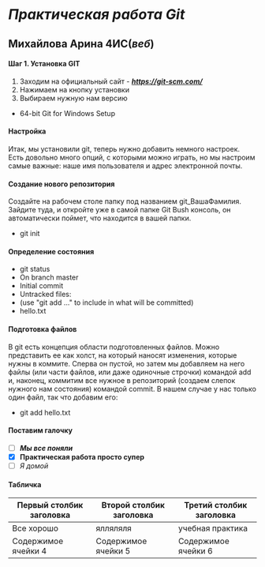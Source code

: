 # *Практическая работа Git*
## Михайлова Арина 4ИС(*веб*)
#### Шаг 1. Установка GIT
1. Заходим на официальный сайт - ***https://git-scm.com/***
2. Нажимаем на кнопку установки<br>
3. Выбираем нужную нам версию
- 64-bit Git for Windows Setup<br>
#### Настройка<br>
Итак, мы установили git, теперь нужно добавить немного настроек. Есть довольно много опций, с которыми можно играть, но мы настроим самые важные: наше имя пользователя и адрес электронной почты.
#### Создание нового репозитория<br>
Создайте на рабочем столе папку под названием git_ВашаФамилия. Зайдите туда, и откройте уже в самой папке Git Bush консоль, он автоматически поймет, что находится в вашей папки.
- git init
#### Определение состояния<br>
- git status
- On branch master
- Initial commit
- Untracked files:
- (use "git add ..." to include in what will be committed)
- hello.txt
#### Подготовка файлов<br>
В git есть концепция области подготовленных файлов. Можно представить ее как холст, на который наносят изменения, которые нужны в коммите. Сперва он пустой, но затем мы добавляем на него файлы (или части файлов, или даже одиночные строчки) командой add и, наконец, коммитим все нужное в репозиторий (создаем слепок нужного нам состояния) командой commit.
В нашем случае у нас только один файл, так что добавим его:
- git add hello.txt
#### Поставим галочку<br>
- [ ] ***Мы все поняли***
- [X] **Практическая работа просто супер**
- [ ] *Я домой*
#### Табличка<br>
Первый столбик заголовка| Второй столбик заголовка | Третий столбик заголовка 
------------ | ------------- | -------------
Все хорошо| ялляляля| учебная практика
Содержимое ячейки 4 | Содержимое ячейки 5| Содержимое ячейки 6



